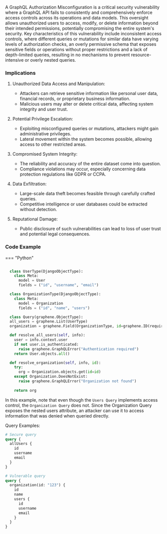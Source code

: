 A GraphQL Authorization Misconfiguration is a critical security vulnerability where a GraphQL API fails to consistently and comprehensively enforce access controls across its operations and data models.
This oversight allows unauthorized users to access, modify, or delete information beyond their intended permissions, potentially compromising the entire system's security.
Key characteristics of this vulnerability include inconsistent access controls, where different queries or mutations for similar data have varying levels of authorization checks, an overly permissive schema that exposes sensitive fields or operations without proper restrictions and a lack of depth-limited queries, resulting in no mechanisms to prevent resource-intensive or overly nested queries.

### Implications

1. Unauthorized Data Access and Manipulation:
   - Attackers can retrieve sensitive information like personal user data, financial records, or proprietary business information.
   - Malicious users may alter or delete critical data, affecting system integrity and user trust.

2. Potential Privilege Escalation:
   - Exploiting misconfigured queries or mutations, attackers might gain administrative privileges.
   - Lateral movement within the system becomes possible, allowing access to other restricted areas.

3. Compromised System Integrity:
   - The reliability and accuracy of the entire dataset come into question.
   - Compliance violations may occur, especially concerning data protection regulations like GDPR or CCPA.

4. Data Exfiltration:
   - Large-scale data theft becomes feasible through carefully crafted queries.
   - Competitive intelligence or user databases could be extracted without detection.

5. Reputational Damage:
   - Public disclosure of such vulnerabilities can lead to loss of user trust and potential legal consequences.


### Code Example

=== "Python"
  ```python

    class UserType(DjangoObjectType):
      class Meta:
        model = User
        fields = ("id", "username", "email")

    class OrganizationType(DjangoObjectType):
      class Meta:
        model = Organization
        fields = ("id", "name", "users")

    class Query(graphene.ObjectType):
    all_users = graphene.List(UserType)
    organization = graphene.Field(OrganizationType, id=graphene.ID(required=True))

    def resolve_all_users(self, info):
      user = info.context.user
      if not user.is_authenticated:
        raise graphene.GraphQLError("Authentication required")
      return User.objects.all()

    def resolve_organization(self, info, id):
      try:
        org = Organization.objects.get(id=id)
      except Organization.DoesNotExist:
        raise graphene.GraphQLError("Organization not found")
    
      return org
  ```
In this example, note that even though the `Users Query` implements access control, the `Organization Query` does not.
Since the Organization Query exposes the nested users attribute, an attacker can use it to access information that was denied when queried directly.

Query Examples:
  ```graphql
  # Secure query
  query {
    allUsers {
      id
      username
      email
    }
  }
  
  # Vulnerable query
  query {
    organization(id: "123") {
      id
      name
      users {
        id
        username
        email
      }
    }
  }
  ```